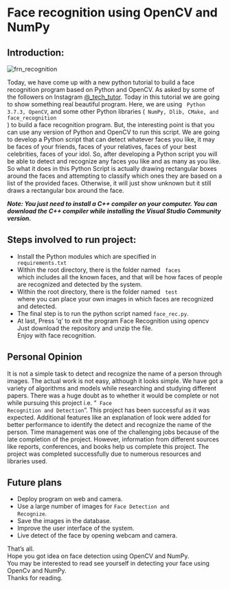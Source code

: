 # Face recognition using OpenCV and NumPy

## Introduction:

![frn_recognition](https://user-images.githubusercontent.com/40186859/120075873-beab0700-c0c2-11eb-843e-a9b6805390e8.jpg)

Today, we have come up with a new python tutorial to build a face recognition program based on Python and OpenCV. As asked by some of the followers on Instagram [@_tech_tutor](https://www.instagram.com/_tech_tutor/). Today in this tutorial we are going to show something real beautiful program. Here, we are using <code> Python 3.7.3, OpenCV</code>, and some other Python libraries (<code> NumPy, Dlib, CMake, and face_recognition </code>) to build a face recognition program. But, the interesting point is that you can use any version of Python and OpenCV to run this script. We are going to develop a Python script that can detect whatever faces you like, it may be faces of your friends, faces of your relatives, faces of your best celebrities, faces of your idol. So, after developing a Python script you will be able to detect and recognize any faces you like and as many as you like. So what it does in this Python Script is actually drawing rectangular boxes around the faces and attempting to classify which ones they are based on a list of the provided faces. Otherwise, it will just show unknown but it still draws a rectangular box around the face. 

<b><i> Note: You just need to install a C++ compiler on your computer. You can download the C++  compiler while installing the Visual Studio Community version. </i></b>

## Steps involved to run project: 

* Install the Python modules which are specified in <code> requirements.txt</code>
* Within the root directory, there is the folder named <code> faces </code> which includes all the known faces, and that will be how faces of people are recognized and detected by the system.
* Within the root directory, there is the folder named <code> test </code> where you can place your own images in which faces are recognized and detected.
* The final step is to run the python script named <code>face_rec.py</code>.
* At last, Press </code>'q’</code> to exit the program
Face Recognition using opencv <br>
Just download the repository and unzip the file. <br>
Enjoy with face recognition. <br>

## Personal Opinion

It is not a simple task to detect and recognize the name of a person through images. The actual work is not easy, although it looks simple. We have got a variety of algorithms and models while researching and studying different papers. There was a huge doubt as to whether it would be complete or not while pursuing this project i.e. “<code> Face Recognition and Detection</code>”. This project has been successful as it was expected. Additional features like an explanation of look were added for better performance to identify the detect and recognize the name of the person. Time management was one of the challenging jobs because of the late completion of the project. However, information from different sources like reports, conferences, and books help us complete this project. The project was completed successfully due to numerous resources and libraries used.

## Future plans

* Deploy program on web and camera.
* Use a large number of images for <code>Face Detection and Recognize</code>.
* Save the images in the database.
* Improve the user interface of the system.
* Live detect of the face by opening webcam and camera.

That’s all. <br>
Hope you got idea on face detection using OpenCV and NumPy. <br>
You may be interested to read see yourself in detecting your face using OpenCv and NumPy. <br>
Thanks for reading. <br>
